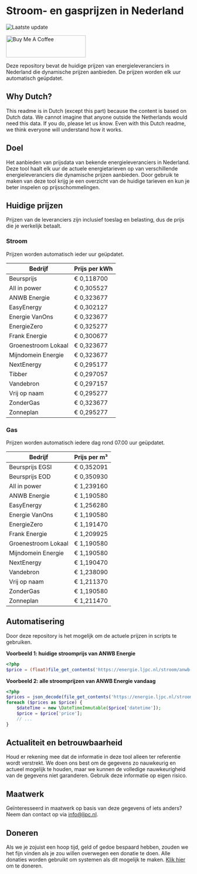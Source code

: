 # Stroom- en gasprijzen in Nederland

![Laatste update](https://img.shields.io/badge/laatste%20update-2024--08--23%2020%3A00%20CET-brightgreen)

<a href="https://www.buymeacoffee.com/Lars-" target="_blank"><img src="https://cdn.buymeacoffee.com/buttons/v2/default-orange.png" alt="Buy Me A Coffee" height="60" style="height: 60px !important;width: 217px !important;" ></a>

Deze repository bevat de huidige prijzen van energieleveranciers in Nederland die dynamische prijzen aanbieden. De prijzen worden elk uur automatisch geüpdatet.

## Why Dutch?

This readme is in Dutch (except this part) because the content is based on Dutch data. We cannot imagine that anyone outside the Netherlands would need this data. If you do, please let us know. Even with this Dutch readme, we think
everyone will understand how it works.

## Doel

Het aanbieden van prijsdata van bekende energieleveranciers in Nederland. Deze tool haalt elk uur de actuele energietarieven op van verschillende energieleveranciers die dynamische prijzen aanbieden. Door gebruik te maken van deze tool
krijg je een overzicht van de huidige tarieven en kun je beter inspelen op prijsschommelingen.

## Huidige prijzen

Prijzen van de leveranciers zijn inclusief toeslag en belasting, dus de prijs die je werkelijk betaalt.

### Stroom

Prijzen worden automatisch ieder uur geüpdatet.

 Bedrijf | Prijs per kWh 
---------|---------------
Beursprijs | € 0,118700
All in power | € 0,305527
ANWB Energie | € 0,323677
EasyEnergy | € 0,302127
Energie VanOns | € 0,323677
EnergieZero | € 0,325277
Frank Energie | € 0,300677
Groenestroom Lokaal | € 0,323677
Mijndomein Energie | € 0,323677
NextEnergy | € 0,295177
Tibber | € 0,297057
Vandebron | € 0,297157
Vrij op naam | € 0,295277
ZonderGas | € 0,323677
Zonneplan | € 0,295277


### Gas

Prijzen worden automatisch iedere dag rond 07.00 uur geüpdatet.

 Bedrijf | Prijs per m³ 
---------|--------------
Beursprijs EGSI | € 0,352091
Beursprijs EOD | € 0,350930
All in power | € 1,239160
ANWB Energie | € 1,190580
EasyEnergy | € 1,256280
Energie VanOns | € 1,190580
EnergieZero | € 1,191470
Frank Energie | € 1,209925
Groenestroom Lokaal | € 1,190580
Mijndomein Energie | € 1,190580
NextEnergy | € 1,190470
Vandebron | € 1,238090
Vrij op naam | € 1,211370
ZonderGas | € 1,190580
Zonneplan | € 1,211470


## Automatisering

Door deze repository is het mogelijk om de actuele prijzen in scripts te gebruiken.

**Voorbeeld 1: huidige stroomprijs van ANWB Energie**

```php
<?php
$price = (float)file_get_contents('https://energie.ljpc.nl/stroom/anwb-energie-nu.txt');

```

**Voorbeeld 2: alle stroomprijzen van ANWB Energie vandaag**

```php
<?php
$prices = json_decode(file_get_contents('https://energie.ljpc.nl/stroom/all-in-power-vandaag.json'),true);
foreach ($prices as $price) {
    $dateTime = new \DateTimeImmutable($price['datetime']);
    $price = $price['price'];
    // ...
}
```

## Actualiteit en betrouwbaarheid

Houd er rekening mee dat de informatie in deze tool alleen ter referentie wordt verstrekt. We doen ons best om de gegevens zo nauwkeurig en actueel mogelijk te houden, maar we kunnen de volledige nauwkeurigheid van de gegevens niet
garanderen. Gebruik deze informatie op eigen risico.

## Maatwerk

Geïnteresseerd in maatwerk op basis van deze gegevens of iets anders? Neem dan contact op
via [info@ljpc.nl](mailto:info@ljpc.nl?subject=Energie%20prijzen).

## Doneren

Als we je zojuist een hoop tijd, geld of gedoe bespaard hebben, zouden we het fijn vinden als je zou willen overwegen een
donatie te doen. Alle donaties worden gebruikt om systemen als dit mogelijk te
maken. [Klik hier](https://www.buymeacoffee.com/Lars-) om te doneren.
